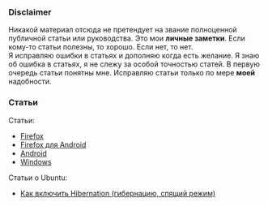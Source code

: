 ### Disclaimer


Никакой материал отсюда не претендует на звание полноценной публичной статьи или руководства. Это мои **личные заметки**.
Если кому-то статьи полезны, то хорошо. Если нет, то нет.
<br>
Я исправляю ошибки в статьях и дополняю когда есть желание. Я знаю об ошибка в статьях, я не слежу за особой точностью статей. В первую очередь статьи понятны мне. Исправляю статьи только по мере **моей** надобности.


### Статьи


Статьи:
* [Firefox](https://github.com/myBestSoftAndPref/soft/tree/master/src/firefox/desktop.md)
* [Firefox для Android](https://github.com/myBestSoftAndPref/soft/tree/master/src/firefox/android.md)
* [Android](https://github.com/myBestSoftAndPref/soft/tree/master/src/android/README.md)
* [Windows](https://github.com/myBestSoftAndPref/soft/tree/master/src/win/README.md)


Статьи о Ubuntu:
* [Как включить Hibernation (гибернацию, спящий режим)](https://raw.githubusercontent.com/myBestSoftAndPref/soft/master/src/linux/hibernation.txt)
<!--stackedit_data:
eyJoaXN0b3J5IjpbMTAwNzI4MDA2NF19
-->